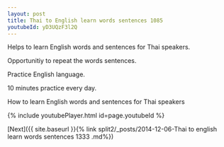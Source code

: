 ```yaml
---
layout: post
title: Thai to English learn words sentences 1085 
youtubeId: yD3UQzF3l2Q
---
```

 
 
Helps to learn English words and sentences for Thai speakers.

Opportunitiy to repeat the words sentences. 

Practice English language. 
 
10 minutes practice every day. 
 
How to learn English words and sentences for Thai speakers 
 
{% include youtubePlayer.html id=page.youtubeId %}
 
 
[Next]({{ site.baseurl }}{% link  split2/_posts/2014-12-06-Thai to english learn words sentences 1333 .md%})
 

